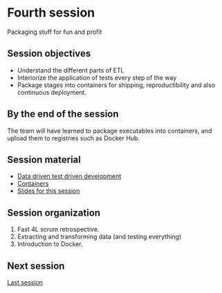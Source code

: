# Fourth session

Packaging stuff for fun and profit

## Session objectives

- Understand the different parts of ETL
- Interiorize the application of tests every step of the way
- Package stages into containers for shipping, reproductibility and
  also continuous deployment.

## By the end of the session

The team will have learned to package executables into containers, and
upload them to registries such as Docker Hub.

## Session material

- [Data driven test driven development](https://jj.github.io/nova-mlops/03.TDD)
- [Containers](https://jj.github.io/nova-mlops/05.Containers)
- [Slides for this
  session](https://jj.github.io/nova-mlops/preso/04.html)

## Session organization

1. Fast 4L scrum retrospective.
2. Extracting and transforming data (and testing everything)
3. Introduction to Docker.

## Next session

[Last session](05.md)
